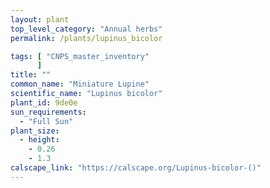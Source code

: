 ```yaml
---
layout: plant                                                              
top_level_category: "Annual herbs"
permalink: /plants/lupinus_bicolor

tags: [ "CNPS_master_inventory"
      ]
title: ""
common_name: "Miniature Lupine"
scientific_name: "Lupinus bicolor"
plant_id: 9de0e
sun_requirements:
  - "Full Sun"
plant_size:
  - height: 
    - 0.26
    - 1.3
calscape_link: "https://calscape.org/Lupinus-bicolor-()"
---
```


